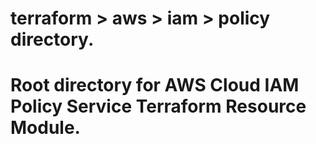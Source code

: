 # terraform > aws > iam > policy directory.
# Root directory for AWS Cloud IAM Policy Service Terraform Resource Module.